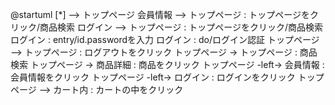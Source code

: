 @startuml
[*] --> トップページ
会員情報 --> トップページ : トップページをクリック/商品検索
ログイン --> トップページ : トップページをクリック/商品検索
ログイン : entry/id.passwordを入力
ログイン : do/ログイン認証
トップページ --> トップページ : ログアウトをクリック
トップページ -> トップページ : 商品検索
トップページ -> 商品詳細 : 商品をクリック
トップページ -left-> 会員情報 : 会員情報をクリック
トップページ -left-> ログイン : ログインをクリック
トップページ --> カート内 : カートの中をクリック
